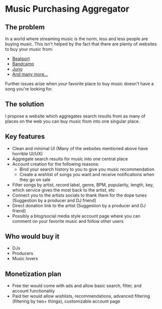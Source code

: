 # Music Purchasing Aggregator

## The problem

In a world where streaming music is the norm, less and less people are buying music. 
This isn't helped by the fact that there are plenty of websites to buy your music from:
* [Beatport](https://www.beatport.com/)
* [Bandcamp](https://bandcamp.com/)
* [Juno](https://www.junodownload.com/)
* [And many more...](https://www.makeuseof.com/best-places-to-buy-music-online/)  
  
Further issues arise when *your* favorite place to buy music doesn't have a song you're looking for.

## The solution

I propose a website which aggregates search results from as many of places on the web you can buy music from into one singular place. 

## Key features

* Clean and minimal UI (Many of the websites mentioned above have horrible UI/UX)
* Aggregate search results for music into one central place
* Account creation for the following reasons:
    * Bind your search history to you to give you music recommendation
    * Create a wishlist of songs you want and receive notifications when they go on sale
* Filter songs by artist, record label, genre, BPM, popularity, length, key, which service gives the most back to the artist, etc
* Connect you to the artists socials to thank them for the dope tunes (Suggestion by a producer and DJ friend)
* Direct donation link to the artist (Suggestion by a producer and DJ friend)
* Possibly a blog/social media style account page where you can comment on your favorite music and follow other users

## Who would buy it

* DJs
* Producers
* Music lovers

## Monetization plan

* Free tier would come with ads and allow basic search, filter, and account functionality
* Paid tier would allow wishlists, recommendations, advanced filtering (filtering by two+ things), customizable account page